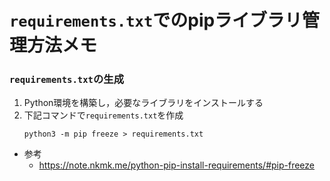 # `requirements.txt`でのpipライブラリ管理方法メモ
### `requirements.txt`の生成
1. Python環境を構築し，必要なライブラリをインストールする
2. 下記コマンドで`requirements.txt`を作成
    ```
    python3 -m pip freeze > requirements.txt
    ```
- 参考
    - https://note.nkmk.me/python-pip-install-requirements/#pip-freeze


